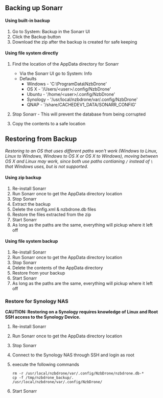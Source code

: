 ## Backing up Sonarr ##

#### Using built-in backup ####

1. Go to System: Backup in the Sonarr UI
2. Click the Backup button
3. Download the zip after the backup is created for safe keeping

#### Using file system directly ####
1. Find the location of the AppData directory for Sonarr
	- Via the Sonarr UI go to System: Info
	- Defaults
		- Windows - 'C:\ProgramData\NzbDrone'
		- OS X - '/Users/\<user\>/.config/NzbDrone'
		- Ubuntu - '/home/\<user\>/.config/NzbDrone'
		- Synology - '/usr/local/nzbdrone/var/.config/NzbDrone'
		- QNAP - '/share/CACHEDEV1_DATA/SONARR_CONFIG'

2. Stop Sonarr - This will prevent the database from being corrupted
3. Copy the contents to a safe location

## Restoring from Backup ##

_Restoring to an OS that uses different paths won't work (Windows to Linux, Linux to Windows, Windows to OS X or OS X to Windows), moving between OS X and Linux may work, since both use paths contianing `/` instead of `\` that Windows uses, but is not supported._

#### Using zip backup ####

1. Re-install Sonarr
2. Run Sonarr once to get the AppData directory location
3. Stop Sonarr
4. Extract the backup
5. Delete the config.xml & nzbdrone.db files
6. Restore the files extracted from the zip
7. Start Sonarr
8. As long as the paths are the same, everything will pickup where it left off

#### Using file system backup ####
1. Re-install Sonarr
2. Run Sonarr once to get the AppData directory location
3. Stop Sonarr
4. Delete the contents of the AppData directory
5. Restore from your backup
6. Start Sonarr
7. As long as the paths are the same, everything will pickup where it left off

### Restore for Synology NAS ###
**CAUTION: Restoring on a Synology requires knowledge of Linux and Root SSH access to the Synology Device.**  

1. Re-install Sonarr  
2. Run Sonarr once to get the AppData directory location  
3. Stop Sonarr  
4. Connect to the Synology NAS through SSH and login as root  
5. execute the following commands

    ```
    rm -r /usr/local/nzbdrone/var/.config/NzbDrone/nzbdrone.db-*
    cp -f /tmp/nzbdrone_backup/. /usr/local/nzbdrone/var/.config/NzbDrone/
    ```

6. Start Sonarr  